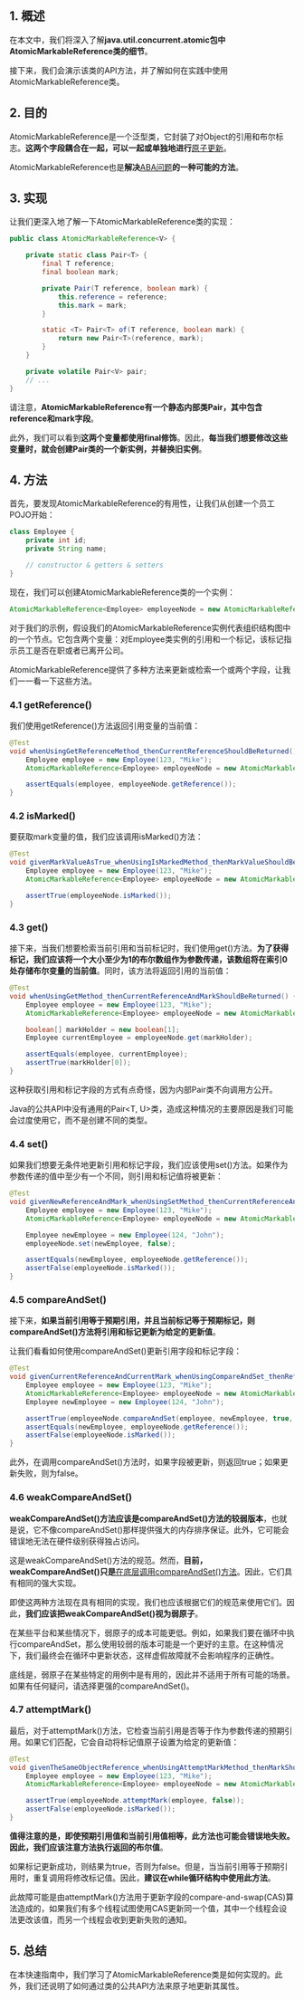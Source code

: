 ## 1. 概述

在本文中，我们将深入了解**java.util.concurrent.atomic包中AtomicMarkableReference类的细节**。

接下来，我们会演示该类的API方法，并了解如何在实践中使用AtomicMarkableReference类。

## 2. 目的

AtomicMarkableReference是一个泛型类，它封装了对Object的引用和布尔标志。**这两个字段耦合在一起，可以一起或单独地进行**[原子更新](https://www.baeldung.com/java-atomic-variables)。

AtomicMarkableReference也是**解决**[ABA问题](https://www.baeldung.com/cs/aba-concurrency)**的一种可能的方法**。

## 3. 实现

让我们更深入地了解一下AtomicMarkableReference类的实现：

```java
public class AtomicMarkableReference<V> {

    private static class Pair<T> {
        final T reference;
        final boolean mark;

        private Pair(T reference, boolean mark) {
            this.reference = reference;
            this.mark = mark;
        }

        static <T> Pair<T> of(T reference, boolean mark) {
            return new Pair<T>(reference, mark);
        }
    }

    private volatile Pair<V> pair;
    // ...
}
```

请注意，**AtomicMarkableReference有一个静态内部类Pair，其中包含reference和mark字段**。

此外，我们可以看到**这两个变量都使用final修饰**。因此，**每当我们想要修改这些变量时，就会创建Pair类的一个新实例，并替换旧实例**。

## 4. 方法

首先，要发现AtomicMarkableReference的有用性，让我们从创建一个员工POJO开始：

```java
class Employee {
	private int id;
	private String name;

	// constructor & getters & setters
}
```

现在，我们可以创建AtomicMarkableReference类的一个实例：

```java
AtomicMarkableReference<Employee> employeeNode = new AtomicMarkableReference<>(employee,true);
```

对于我们的示例，假设我们的AtomicMarkableReference实例代表组织结构图中的一个节点。它包含两个变量：对Employee类实例的引用和一个标记，该标记指示员工是否在职或者已离开公司。

AtomicMarkableReference提供了多种方法来更新或检索一个或两个字段，让我们一一看一下这些方法。

### 4.1 getReference()

我们使用getReference()方法返回引用变量的当前值：

```java
@Test
void whenUsingGetReferenceMethod_thenCurrentReferenceShouldBeReturned() {
    Employee employee = new Employee(123, "Mike");
    AtomicMarkableReference<Employee> employeeNode = new AtomicMarkableReference<>(employee, true);

    assertEquals(employee, employeeNode.getReference());
}
```

### 4.2 isMarked()

要获取mark变量的值，我们应该调用isMarked()方法：

```java
@Test
void givenMarkValueAsTrue_whenUsingIsMarkedMethod_thenMarkValueShouldBeTrue() {
    Employee employee = new Employee(123, "Mike");
    AtomicMarkableReference<Employee> employeeNode = new AtomicMarkableReference<>(employee, true);

    assertTrue(employeeNode.isMarked());
}
```

### 4.3 get()

接下来，当我们想要检索当前引用和当前标记时，我们使用get()方法。**为了获得标记，我们应该将一个大小至少为1的布尔数组作为参数传递，该数组将在索引0处存储布尔变量的当前值**。同时，该方法将返回引用的当前值：

```java
@Test
void whenUsingGetMethod_thenCurrentReferenceAndMarkShouldBeReturned() {
    Employee employee = new Employee(123, "Mike");
    AtomicMarkableReference<Employee> employeeNode = new AtomicMarkableReference<>(employee, true);

    boolean[] markHolder = new boolean[1];
    Employee currentEmployee = employeeNode.get(markHolder);

    assertEquals(employee, currentEmployee);
    assertTrue(markHolder[0]);
}
```

这种获取引用和标记字段的方式有点奇怪，因为内部Pair类不向调用方公开。

Java的公共API中没有通用的Pair<T, U\>类，造成这种情况的主要原因是我们可能会过度使用它，而不是创建不同的类型。

### 4.4 set()

如果我们想要无条件地更新引用和标记字段，我们应该使用set()方法。如果作为参数传递的值中至少有一个不同，则引用和标记值将被更新：

```java
@Test
void givenNewReferenceAndMark_whenUsingSetMethod_thenCurrentReferenceAndMarkShouldBeUpdated() {
    Employee employee = new Employee(123, "Mike");
    AtomicMarkableReference<Employee> employeeNode = new AtomicMarkableReference<>(employee, true);

    Employee newEmployee = new Employee(124, "John");
    employeeNode.set(newEmployee, false);

    assertEquals(newEmployee, employeeNode.getReference());
    assertFalse(employeeNode.isMarked());
}
```

### 4.5 compareAndSet()

接下来，**如果当前引用等于预期引用，并且当前标记等于预期标记，则compareAndSet()方法将引用和标记更新为给定的更新值**。

让我们看看如何使用compareAndSet()更新引用字段和标记字段：

```java
@Test
void givenCurrentReferenceAndCurrentMark_whenUsingCompareAndSet_thenReferenceAndMarkShouldBeUpdated() {
    Employee employee = new Employee(123, "Mike");
    AtomicMarkableReference<Employee> employeeNode = new AtomicMarkableReference<>(employee, true);
    Employee newEmployee = new Employee(124, "John");

    assertTrue(employeeNode.compareAndSet(employee, newEmployee, true, false));
    assertEquals(newEmployee, employeeNode.getReference());
    assertFalse(employeeNode.isMarked());
}
```

此外，在调用compareAndSet()方法时，如果字段被更新，则返回true；如果更新失败，则为false。

### 4.6 weakCompareAndSet()

**weakCompareAndSet()方法应该是compareAndSet()方法的较弱版本**，也就是说，它不像compareAndSet()那样提供强大的内存排序保证。此外，它可能会错误地无法在硬件级别获得独占访问。

这是weakCompareAndSet()方法的规范。然而，**目前，weakCompareAndSet()只是**[在底层调用compareAndSet()方法](https://github.com/openjdk/jdk/blob/927a7287b70e8526435ff018d8f0504ebe9bbf94/src/java.base/share/classes/java/util/concurrent/atomic/AtomicMarkableReference.java#L126)。因此，它们具有相同的强大实现。

即使这两种方法现在具有相同的实现，我们也应该根据它们的规范来使用它们。因此，**我们应该把weakCompareAndSet()视为弱原子**。

在某些平台和某些情况下，弱原子的成本可能更低。例如，如果我们要在循环中执行compareAndSet，那么使用较弱的版本可能是一个更好的主意。在这种情况下，我们最终会在循环中更新状态，这样虚假故障就不会影响程序的正确性。

底线是，弱原子在某些特定的用例中是有用的，因此并不适用于所有可能的场景。如果有任何疑问，请选择更强的compareAndSet()。

### 4.7 attemptMark()

最后，对于attemptMark()方法，它检查当前引用是否等于作为参数传递的预期引用。如果它们匹配，它会自动将标记值原子设置为给定的更新值：

```java
@Test
void givenTheSameObjectReference_whenUsingAttemptMarkMethod_thenMarkShouldBeUpdated() {
    Employee employee = new Employee(123, "Mike");
    AtomicMarkableReference<Employee> employeeNode = new AtomicMarkableReference<>(employee, true);

    assertTrue(employeeNode.attemptMark(employee, false));
    assertFalse(employeeNode.isMarked());
}
```

**值得注意的是，即使预期引用值和当前引用值相等，此方法也可能会错误地失败。因此，我们应该注意方法执行返回的布尔值**。

如果标记更新成功，则结果为true，否则为false。但是，当当前引用等于预期引用时，重复调用将修改标记值。因此，**建议在while循环结构中使用此方法**。

此故障可能是由attemptMark()方法用于更新字段的compare-and-swap(CAS)算法造成的，如果我们有多个线程试图使用CAS更新同一个值，其中一个线程会设法更改该值，而另一个线程会收到更新失败的通知。

## 5. 总结

在本快速指南中，我们学习了AtomicMarkableReference类是如何实现的。此外，我们还说明了如何通过类的公共API方法来原子地更新其属性。